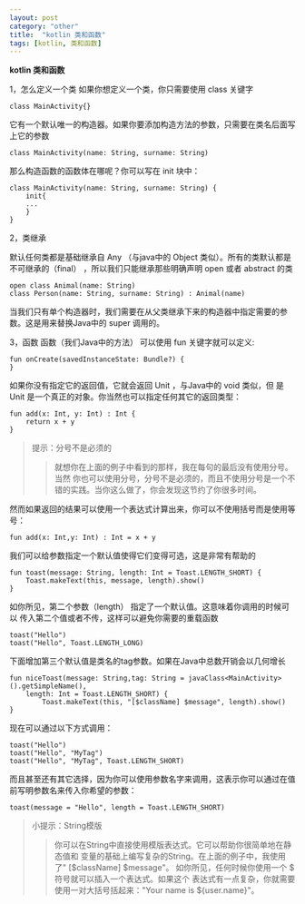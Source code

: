 ```yaml
---
layout: post
category: "other"
title:  "kotlin 类和函数"
tags: [kotlin, 类和函数]
---
```

**kotlin 类和函数**

1，怎么定义一个类
如果你想定义一个类，你只需要使用 class 关键字
	
	class MainActivity{}

它有一个默认唯一的构造器。如果你要添加构造方法的参数，只需要在类名后面写上它的参数

	class MainActivity(name: String, surname: String)

那么构造函数的函数体在哪呢？你可以写在 init 块中：

	class MainActivity(name: String, surname: String) {
		init{
		...
		}
	}

2，类继承

默认任何类都是基础继承自 Any （与java中的 Object 类似）。所有的类默认都是不可继承的（final） ，所以我们只能继承那些明确声明 open 或者 abstract 的类

	open class Animal(name: String)
	class Person(name: String, surname: String) : Animal(name)

当我们只有单个构造器时，我们需要在从父类继承下来的构造器中指定需要的参数。这是用来替换Java中的 super 调用的。

3，函数
函数（我们Java中的方法） 可以使用 fun 关键字就可以定义:

	fun onCreate(savedInstanceState: Bundle?) {
	}

如果你没有指定它的返回值，它就会返回 Unit ，与Java中的 void 类似，但
是 Unit 是一个真正的对象。你当然也可以指定任何其它的返回类型：

	fun add(x: Int, y: Int) : Int {
		return x + y
	}

> 提示：分号不是必须的
> >就想你在上面的例子中看到的那样，我在每句的最后没有使用分号。当然
> >你也可以使用分号，分号不是必须的，而且不使用分号是一个不错的实践。当你这么做了，你会发现这节约了你很多时间。
> 

然而如果返回的结果可以使用一个表达式计算出来，你可以不使用括号而是使用等号：

	fun add(x: Int,y: Int) : Int = x + y

我们可以给参数指定一个默认值使得它们变得可选，这是非常有帮助的

	fun toast(message: String, length: Int = Toast.LENGTH_SHORT) {
		Toast.makeText(this, message, length).show()
	}

如你所见，第二个参数（length） 指定了一个默认值。这意味着你调用的时候可以
传入第二个值或者不传，这样可以避免你需要的重载函数

	toast("Hello")
	toast("Hello", Toast.LENGTH_LONG)

下面增加第三个默认值是类名的tag参数。如果在Java中总数开销会以几何增长

	fun niceToast(message: String,tag: String = javaClass<MainActivity>().getSimpleName(),
		length: Int = Toast.LENGTH_SHORT) {
			Toast.makeText(this, "[$className] $message", length).show()
	}

现在可以通过以下方式调用：

	toast("Hello")
	toast("Hello", "MyTag")
	toast("Hello", "MyTag", Toast.LENGTH_SHORT)

而且甚至还有其它选择，因为你可以使用参数名字来调用，这表示你可以通过在值
前写明参数名来传入你希望的参数：

	toast(message = "Hello", length = Toast.LENGTH_SHORT)

>小提示：String模版
>>你可以在String中直接使用模版表达式。它可以帮助你很简单地在静态值和
>>变量的基础上编写复杂的String。在上面的例子中，我使用了"
>>[$className] $message"。
>>如你所见，任何时候你使用一个 $ 符号就可以插入一个表达式。如果这个
>>表达式有一点复杂，你就需要使用一对大括号括起来："Your name is
>>${user.name}"。

